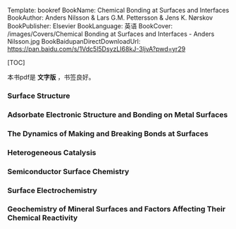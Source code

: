 Template: bookref
BookName: Chemical Bonding at Surfaces and Interfaces
BookAuthor: Anders Nilsson & Lars G.M. Pettersson & Jens K. Nørskov
BookPublisher: Elsevier
BookLanguage: 英语
BookCover: /images/Covers/Chemical Bonding at Surfaces and Interfaces - Anders Nilsson.jpg
BookBaidupanDirectDownloadUrl: https://pan.baidu.com/s/1Vdc5l5DsyzLI68kJ-3ljvA?pwd=yr29 


[TOC]

本书pdf是 **文字版** ，书签良好。

### Surface Structure

### Adsorbate Electronic Structure and Bonding on Metal Surfaces

### The Dynamics of Making and Breaking Bonds at Surfaces

### Heterogeneous Catalysis

### Semiconductor Surface Chemistry

### Surface Electrochemistry

### Geochemistry of Mineral Surfaces and Factors Affecting Their Chemical Reactivity
